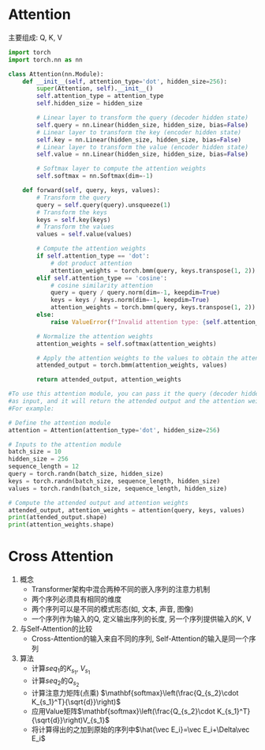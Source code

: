 # Attention

主要组成: Q, K, V

```python
import torch
import torch.nn as nn

class Attention(nn.Module):
    def __init__(self, attention_type='dot', hidden_size=256):
        super(Attention, self).__init__()
        self.attention_type = attention_type
        self.hidden_size = hidden_size

        # Linear layer to transform the query (decoder hidden state)
        self.query = nn.Linear(hidden_size, hidden_size, bias=False)
        # Linear layer to transform the key (encoder hidden state)
        self.key = nn.Linear(hidden_size, hidden_size, bias=False)
        # Linear layer to transform the value (encoder hidden state)
        self.value = nn.Linear(hidden_size, hidden_size, bias=False)

        # Softmax layer to compute the attention weights
        self.softmax = nn.Softmax(dim=-1)

    def forward(self, query, keys, values):
        # Transform the query
        query = self.query(query).unsqueeze(1)
        # Transform the keys
        keys = self.key(keys)
        # Transform the values
        values = self.value(values)

        # Compute the attention weights
        if self.attention_type == 'dot':
            # dot product attention
            attention_weights = torch.bmm(query, keys.transpose(1, 2))
        elif self.attention_type == 'cosine':
            # cosine similarity attention
            query = query / query.norm(dim=-1, keepdim=True)
            keys = keys / keys.norm(dim=-1, keepdim=True)
            attention_weights = torch.bmm(query, keys.transpose(1, 2))
        else:
            raise ValueError(f"Invalid attention type: {self.attention_type}")

        # Normalize the attention weights
        attention_weights = self.softmax(attention_weights)

        # Apply the attention weights to the values to obtain the attended output
        attended_output = torch.bmm(attention_weights, values)

        return attended_output, attention_weights

#To use this attention module, you can pass it the query (decoder hidden state), keys (encoder hidden states), and values (encoder hidden states) 
#as input, and it will return the attended output and the attention weights.
#For example:

# Define the attention module
attention = Attention(attention_type='dot', hidden_size=256)

# Inputs to the attention module
batch_size = 10
hidden_size = 256
sequence_length = 12
query = torch.randn(batch_size, hidden_size)
keys = torch.randn(batch_size, sequence_length, hidden_size)
values = torch.randn(batch_size, sequence_length, hidden_size)

# Compute the attended output and attention weights
attended_output, attention_weights = attention(query, keys, values)
print(attended_output.shape)
print(attention_weights.shape)
```



# Cross Attention

1. 概念
   - Transformer架构中混合两种不同的嵌入序列的注意力机制
   - 两个序列必须具有相同的维度
   - 两个序列可以是不同的模式形态(如, 文本, 声音, 图像)
   - 一个序列作为输入的Q, 定义输出序列的长度, 另一个序列提供输入的K, V
2. 与Self-Attention的比较
   - Cross-Attention的输入来自不同的序列, Self-Attention的输入是同一个序列
3. 算法
   - 计算$seq_1$的$K_{s_1}$, $V_{s_1}$
   - 计算$seq_2$的$Q_{s_2}$
   - 计算注意力矩阵(点乘) $\mathbf{softmax}\left(\frac{Q_{s_2}\cdot K_{s_1}^T}{\sqrt{d}}\right)$
   - 应用Value矩阵$\mathbf{softmax}\left(\frac{Q_{s_2}\cdot K_{s_1}^T}{\sqrt{d}}\right)V_{s_1}$
   - 将计算得出的之加到原始的序列中$\hat{\vec E_i}=\vec E_i+\Delta\vec E_i$